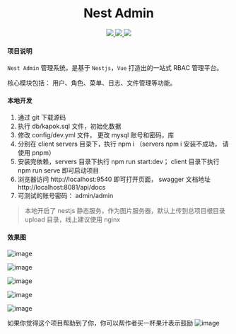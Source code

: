 <div align="center">
<br/>
<br/>
  <h1 algin="center">
    Nest Admin
  </h1>
</div>

<p align="center">
  <a href="#">
    <img src="https://img.shields.io/badge/Nest%20Admin-v2.0.0-green">
  </a>
  <a href="#">
    <img src="https://img.shields.io/badge/nestjs-v8.x-green.svg" >
  </a>
  <a href="#">
    <img src="https://img.shields.io/badge/vue-v3.x-green.svg">
  </a>
</p>

#### 项目说明
```Nest Admin``` 管理系统，是基于 ```Nestjs```，```Vue``` 打造出的一站式 RBAC 管理平台。

核心模块包括： 用户、角色、菜单、日志、文件管理等功能。


#### 本地开发
1. 通过 git 下载源码
2. 执行 db/kapok.sql 文件，初始化数据
3. 修改 config/dev.yml 文件， 更改 mysql 账号和密码，库
4. 分别在 client servers 目录下，执行 npm i （servers npm i 安装不成功， 请使用 pnpm）
5. 安装完依赖，servers 目录下执行 npm run start:dev； client 目录下执行 npm run serve 即可启动项目
6. 浏览器访问 http://localhost:9540 即可打开页面， swagger 文档地址 http://localhost:8081/api/docs
7. 可测试的账号密码： admin/admin


> 本地开启了 nestjs 静态服务，作为图片服务器，默认上传到总项目根目录 upload 目录，线上建议使用 nginx

#### 效果图

![image](./upload/user.png)


![image](./upload/dept.png)


![image](./upload/role.png)


![image](./upload/menu.png)


![image](./upload//oss.png)


如果你觉得这个项目帮助到了你，你可以帮作者买一杯果汁表示鼓励
![image](./upload/pay.jpg)

